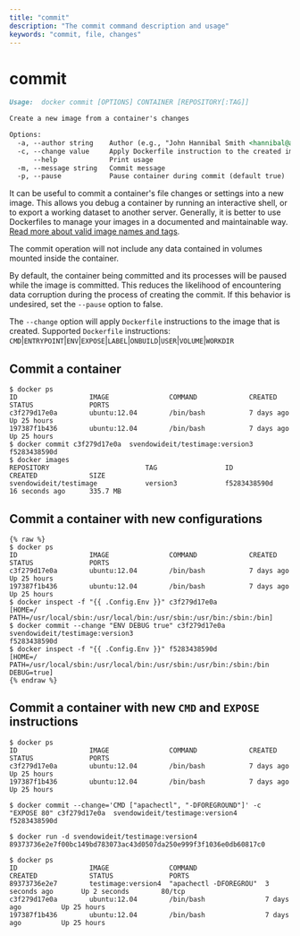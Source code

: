 ```yaml
---
title: "commit"
description: "The commit command description and usage"
keywords: "commit, file, changes"
---
```


<!-- This file is maintained within the docker/docker Github
     repository at https://github.com/docker/docker/. Make all
     pull requests against that repo. If you see this file in
     another repository, consider it read-only there, as it will
     periodically be overwritten by the definitive file. Pull
     requests which include edits to this file in other repositories
     will be rejected.
-->

# commit

```markdown
Usage:  docker commit [OPTIONS] CONTAINER [REPOSITORY[:TAG]]

Create a new image from a container's changes

Options:
  -a, --author string    Author (e.g., "John Hannibal Smith <hannibal@a-team.com>")
  -c, --change value     Apply Dockerfile instruction to the created image (default [])
      --help             Print usage
  -m, --message string   Commit message
  -p, --pause            Pause container during commit (default true)
```

It can be useful to commit a container's file changes or settings into a new
image. This allows you debug a container by running an interactive shell, or to
export a working dataset to another server. Generally, it is better to use
Dockerfiles to manage your images in a documented and maintainable way.
[Read more about valid image names and tags](tag.md).

The commit operation will not include any data contained in
volumes mounted inside the container.

By default, the container being committed and its processes will be paused
while the image is committed. This reduces the likelihood of encountering data
corruption during the process of creating the commit.  If this behavior is
undesired, set the `--pause` option to false.

The `--change` option will apply `Dockerfile` instructions to the image that is
created.  Supported `Dockerfile` instructions:
`CMD`|`ENTRYPOINT`|`ENV`|`EXPOSE`|`LABEL`|`ONBUILD`|`USER`|`VOLUME`|`WORKDIR`

## Commit a container

    $ docker ps
    ID                  IMAGE               COMMAND             CREATED             STATUS              PORTS
    c3f279d17e0a        ubuntu:12.04        /bin/bash           7 days ago          Up 25 hours
    197387f1b436        ubuntu:12.04        /bin/bash           7 days ago          Up 25 hours
    $ docker commit c3f279d17e0a  svendowideit/testimage:version3
    f5283438590d
    $ docker images
    REPOSITORY                        TAG                 ID                  CREATED             SIZE
    svendowideit/testimage            version3            f5283438590d        16 seconds ago      335.7 MB

## Commit a container with new configurations

    {% raw %}
    $ docker ps
    ID                  IMAGE               COMMAND             CREATED             STATUS              PORTS
    c3f279d17e0a        ubuntu:12.04        /bin/bash           7 days ago          Up 25 hours
    197387f1b436        ubuntu:12.04        /bin/bash           7 days ago          Up 25 hours
    $ docker inspect -f "{{ .Config.Env }}" c3f279d17e0a
    [HOME=/ PATH=/usr/local/sbin:/usr/local/bin:/usr/sbin:/usr/bin:/sbin:/bin]
    $ docker commit --change "ENV DEBUG true" c3f279d17e0a  svendowideit/testimage:version3
    f5283438590d
    $ docker inspect -f "{{ .Config.Env }}" f5283438590d
    [HOME=/ PATH=/usr/local/sbin:/usr/local/bin:/usr/sbin:/usr/bin:/sbin:/bin DEBUG=true]
    {% endraw %}

## Commit a container with new `CMD` and `EXPOSE` instructions

    $ docker ps
    ID                  IMAGE               COMMAND             CREATED             STATUS              PORTS
    c3f279d17e0a        ubuntu:12.04        /bin/bash           7 days ago          Up 25 hours
    197387f1b436        ubuntu:12.04        /bin/bash           7 days ago          Up 25 hours

    $ docker commit --change='CMD ["apachectl", "-DFOREGROUND"]' -c "EXPOSE 80" c3f279d17e0a  svendowideit/testimage:version4
    f5283438590d

    $ docker run -d svendowideit/testimage:version4
    89373736e2e7f00bc149bd783073ac43d0507da250e999f3f1036e0db60817c0

    $ docker ps
    ID                  IMAGE               COMMAND                 CREATED             STATUS              PORTS
    89373736e2e7        testimage:version4  "apachectl -DFOREGROU"  3 seconds ago       Up 2 seconds        80/tcp
    c3f279d17e0a        ubuntu:12.04        /bin/bash               7 days ago          Up 25 hours
    197387f1b436        ubuntu:12.04        /bin/bash               7 days ago          Up 25 hours
